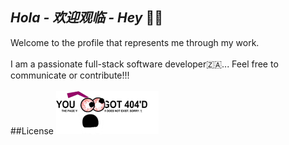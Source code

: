 ***Hola - 欢迎观临 - Hey*** 👋🏻
-----------------------------------

Welcome to the profile that represents me through my work. 
<br>
<br> 
I am a passionate full-stack software developer🇿🇦... Feel free to communicate or contribute!!!  
<br>
##License
![Alt text](/404.png "You just got 404'd")
